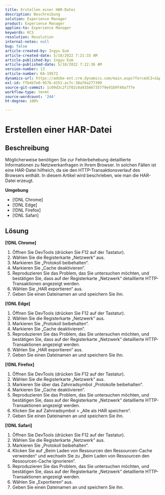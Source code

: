 ```yaml
---
title: Erstellen einer HAR-Datei
description: Beschreibung
solution: Experience Manager
product: Experience Manager
applies-to: Experience Manager
keywords: KCS
resolution: Resolution
internal-notes: null
bug: false
article-created-by: Ingyu Eum
article-created-date: 5/18/2022 7:21:33 AM
article-published-by: Ingyu Eum
article-published-date: 5/18/2022 7:22:36 AM
version-number: 13
article-number: KA-19572
dynamics-url: https://adobe-ent.crm.dynamics.com/main.aspx?forceUCI=1&pagetype=entityrecord&etn=knowledgearticle&id=58c9ff20-7bd6-ec11-a7b5-000d3a3ade0f
exl-id: ffb4b7e0-957b-4151-ac7c-38a76a277399
source-git-commit: 1c09d3c2f1f02c0a93586735779e91b9f40a7f7e
workflow-type: tm+mt
source-wordcount: '244'
ht-degree: 100%

---
```


# Erstellen einer HAR-Datei

## Beschreibung


Möglicherweise benötigen Sie zur Fehlerbehebung detaillierte Informationen zu Netzwerkanfragen in Ihrem Browser. In solchen Fällen ist eine HAR-Datei hilfreich, da sie den HTTP-Transaktionsverlauf des Browsers enthält. In diesem Artikel wird beschrieben, wie man die HAR-Datei erzeugt.

<b>Umgebung</b>

- [!DNL Chrome]
- [!DNL Edge]
- [!DNL Firefox]
- [!DNL Safari]


## Lösung


<b>[!DNL Chrome]</b>

1. Öffnen Sie DevTools (drücken Sie F12 auf der Tastatur).
1. Wählen Sie die Registerkarte „Netzwerk“ aus.
1. Markieren Sie „Protokoll beibehalten“.
1. Markieren Sie „Cache deaktivieren“.
1. Reproduzieren Sie das Problem, das Sie untersuchen möchten, und bestätigen Sie, dass auf der Registerkarte „Netzwerk“ detaillierte HTTP-Transaktionen angezeigt werden.
1. Wählen Sie „HAR exportieren“ aus.
1. Geben Sie einen Dateinamen an und speichern Sie ihn.

<b>[!DNL Edge]</b>

1. Öffnen Sie DevTools (drücken Sie F12 auf der Tastatur).
1. Wählen Sie die Registerkarte „Netzwerk“ aus.
1. Markieren Sie „Protokoll beibehalten“.
1. Markieren Sie „Cache deaktivieren“.
1. Reproduzieren Sie das Problem, das Sie untersuchen möchten, und bestätigen Sie, dass auf der Registerkarte „Netzwerk“ detaillierte HTTP-Transaktionen angezeigt werden.
1. Wählen Sie „HAR exportieren“ aus.
1. Geben Sie einen Dateinamen an und speichern Sie ihn.

<b>[!DNL Firefox]</b>

1. Öffnen Sie DevTools (drücken Sie F12 auf der Tastatur).
1. Wählen Sie die Registerkarte „Netzwerk“ aus.
1. Markieren Sie über das Zahnradsymbol „Protokolle beibehalten“.
1. Markieren Sie „Cache deaktivieren“.
1. Reproduzieren Sie das Problem, das Sie untersuchen möchten, und bestätigen Sie, dass auf der Registerkarte „Netzwerk“ detaillierte HTTP-Transaktionen angezeigt werden.
1. Klicken Sie auf Zahnradsymbol > „Alle als HAR speichern“.
1. Geben Sie einen Dateinamen an und speichern Sie ihn.

<b>[!DNL Safari]</b>

1. Öffnen Sie DevTools (drücken Sie F12 auf der Tastatur).
1. Wählen Sie die Registerkarte „Netzwerk“ aus.
1. Markieren Sie „Protokoll beibehalten“.
1. Klicken Sie auf „Beim Laden von Ressourcen den Ressourcen-Cache verwenden“ und wechseln Sie zu „Beim Laden von Ressourcen den Ressourcen-Cache ignorieren“.
1. Reproduzieren Sie das Problem, das Sie untersuchen möchten, und bestätigen Sie, dass auf der Registerkarte „Netzwerk“ detaillierte HTTP-Transaktionen angezeigt werden.
1. Wählen Sie „Exportieren“ aus.
1. Geben Sie einen Dateinamen an und speichern Sie ihn.
